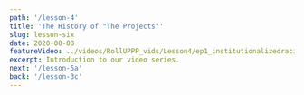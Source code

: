 ```yaml
---
path: '/lesson-4'
title: 'The History of "The Projects"'
slug: lesson-six
date: 2020-08-08
featureVideo: ../videos/RollUPPP_vids/Lesson4/ep1_institutionalizedracism.mp4
excerpt: Introduction to our video series.
next: '/lesson-5a'
back: '/lesson-3c'
---
```

